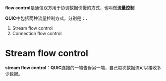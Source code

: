 **flow control**是通信双方用于协调数据快慢的方式，也叫做**流量控制**

**QUIC**中包括两种流量控制方式，分别是：、
1. Stream flow control
2. Connection flow control

# Stream flow control

**stream flow control**：**QUIC**连接的一端告诉另一端，自己每次数据流可以接收多少数据。
